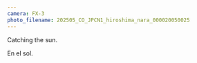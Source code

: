 ```yaml
---
camera: FX-3
photo_filename: 202505_CO_JPCN1_hiroshima_nara_000020050025
---
```


Catching the sun.

En el sol.

